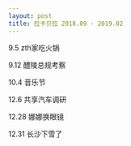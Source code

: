 ```yaml
---
layout: post
title: 拉卡贝拉 2018.09 - 2019.02
---
```


 

9.5 zth家吃火锅

9.12 醴陵总规考察

10.4 音乐节

12.6 共享汽车调研

12.28 娜娜换眼镜

12.31 长沙下雪了



